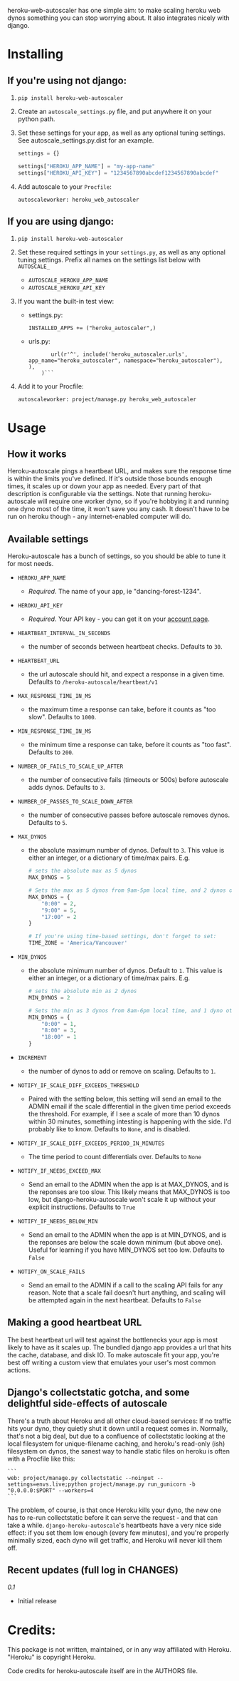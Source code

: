 heroku-web-autoscaler has one simple aim: to make scaling heroku web dynos something you can stop worrying about.  It also integrates nicely with django.


Installing
==========

If you're using not django:
---------------------------

1. ```pip install heroku-web-autoscaler```

2. Create an `autoscale_settings.py` file, and put anywhere it on your python path. 
3. Set these settings for your app, as well as any optional tuning settings. See autoscale_settings.py.dist for an example.

    ```python
    settings = {}

    settings["HEROKU_APP_NAME"] = "my-app-name"
    settings["HEROKU_API_KEY"] = "1234567890abcdef1234567890abcdef"
    ```

4. Add autoscale to your `Procfile`:

    ```
    autoscaleworker: heroku_web_autoscaler
    ```


If you are using django:
-----------------------

1. ```pip install heroku-web-autoscaler```

2. Set these required settings in your `settings.py`, as well as any optional tuning settings.  Prefix all names on the settings list below with `AUTOSCALE_`

    * `AUTOSCALE_HEROKU_APP_NAME`
    * `AUTOSCALE_HEROKU_API_KEY`

3. If you want the built-in test view:
    
    * settings.py: 

        ```INSTALLED_APPS += ("heroku_autoscaler",)```

    * urls.py: 
        ```urlpatterns += patterns('',
               url(r'^', include('heroku_autoscaler.urls', app_name="heroku_autoscaler", namespace="heroku_autoscaler"), ),
            )```

4. Add it to your Procfile:

    ```
    autoscaleworker: project/manage.py heroku_web_autoscaler
    ```


Usage
=====

How it works
------------

Heroku-autoscale pings a heartbeat URL, and makes sure the response time is within the limits you've defined.  If it's outside those bounds enough times, it scales up or down your app as needed.  Every part of that description is configurable via the settings.  Note that running heroku-autoscale will require one worker dyno, so if you're hobbying it and running one dyno most of the time, it won't save you any cash. It doesn't have to be run on heroku though - any internet-enabled computer will do.


Available settings
-------------------

Heroku-autoscale has a bunch of settings, so you should be able to tune it for most needs.

* `HEROKU_APP_NAME` 
    
    * *Required*.  The name of your app, ie "dancing-forest-1234".

* `HEROKU_API_KEY`
    
    * *Required*. Your API key - you can get it on your [account page](https://api.heroku.com/account).

* `HEARTBEAT_INTERVAL_IN_SECONDS` 

    * the number of seconds between heartbeat checks. Defaults to `30`.

* `HEARTBEAT_URL` 

    * the url autoscale should hit, and expect a response in a given time. Defaults to `/heroku-autoscale/heartbeat/v1`

* `MAX_RESPONSE_TIME_IN_MS` 

    * the maximum time a response can take, before it counts as "too slow". Defaults to `1000`.

* `MIN_RESPONSE_TIME_IN_MS` 

    * the minimum time a response can take, before it counts as "too fast". Defaults to `200`.

* `NUMBER_OF_FAILS_TO_SCALE_UP_AFTER` 

    * the number of consecutive fails (timeouts or 500s) before autoscale adds dynos. Defaults to `3`.

* `NUMBER_OF_PASSES_TO_SCALE_DOWN_AFTER` 

    * the number of consecutive passes before autoscale removes dynos. Defaults to `5`.

* `MAX_DYNOS` 

    * the absolute maximum number of dynos. Default to `3`. This value is either an integer, or a dictionary of time/max pairs.  E.g.

        ```python
        # sets the absolute max as 5 dynos
        MAX_DYNOS = 5

        # Sets the max as 5 dynos from 9am-5pm local time, and 2 dynos otherwise.
        MAX_DYNOS = {
            "0:00" = 2,
            "9:00" = 5,
            "17:00" = 2
        }

        # If you're using time-based settings, don't forget to set:
        TIME_ZONE = 'America/Vancouver'
        ```

* `MIN_DYNOS` 

    * the absolute minimum number of dynos. Default to `1`. This value is either an integer, or a dictionary of time/max pairs. E.g.

        ```python
        # sets the absolute min as 2 dynos
        MIN_DYNOS = 2

        # Sets the min as 3 dynos from 8am-6pm local time, and 1 dyno otherwise.
        MIN_DYNOS = {
            "0:00" = 1,
            "8:00" = 3,
            "18:00" = 1
        }
        ```

* `INCREMENT` 
    * the number of dynos to add or remove on scaling. Defaults to `1`.

* `NOTIFY_IF_SCALE_DIFF_EXCEEDS_THRESHOLD` 
    * Paired with the setting below, this setting will send an email to the ADMIN email if the scale differential in the given time period exceeds the threshold.  For example, if I see a scale of more than 10 dynos within 30 minutes, something intesting is happening with the side.  I'd probably like to know.  Defaults to `None`, and is disabled.

* `NOTIFY_IF_SCALE_DIFF_EXCEEDS_PERIOD_IN_MINUTES` 
    * The time period to count differentials over. Defaults to `None`

* `NOTIFY_IF_NEEDS_EXCEED_MAX`
    * Send an email to the ADMIN when the app is at MAX_DYNOS, and is the reponses are too slow. This likely means that MAX_DYNOS is too low, but django-heroku-autoscale won't scale it up without your explicit instructions. Defaults to `True`

* `NOTIFY_IF_NEEDS_BELOW_MIN`
    * Send an email to the ADMIN when the app is at MIN_DYNOS, and is the reponses are below the scale down minimum (but above one).  Useful for learning if you have MIN_DYNOS set too low. Defaults to `False`

* `NOTIFY_ON_SCALE_FAILS`
    * Send an email to the ADMIN if a call to the scaling API fails for any reason. Note that a scale fail doesn't hurt anything, and scaling will be attempted again in the next heartbeat. Defaults to `False`


Making a good heartbeat URL
---------------------------

The best heartbeat url will test against the bottlenecks your app is most likely to have as it scales up.  The bundled django app provides a url that hits the cache, database, and disk IO.  To make autoscale fit your app, you're best off writing a custom view that emulates your user's most common actions.


Django's collectstatic gotcha, and some delightful side-effects of autoscale
----------------------------------------------------------------------------

There's a truth about Heroku and all other cloud-based services:  If no traffic hits your dyno, they quietly shut it down until a request comes in.  Normally, that's not a big deal, but due to a confluence of collectstatic looking at the local filesystem for unique-filename caching, and heroku's read-only (ish) filesystem on dynos, the sanest way to handle static files on heroku is often with a Procfile like this:

    ```
    web: project/manage.py collectstatic --noinput --settings=envs.live;python project/manage.py run_gunicorn -b "0.0.0.0:$PORT" --workers=4
    ```

The problem, of course, is that once Heroku kills your dyno, the new one has to re-run collectstatic before it can serve the request - and that can take a while.  `django-heroku-autoscale`'s heartbeats have a very nice side effect: if you set them low enough (every few minutes), and you're properly minimally sized, each dyno will get traffic, and Heroku will never kill them off.



Recent updates (full log in CHANGES)
------------------------------------

*0.1*

* Initial release


Credits:
========

This package is not written, maintained, or in any way affiliated with Heroku.  "Heroku" is copyright Heroku.

Code credits for heroku-autoscale itself are in the AUTHORS file.